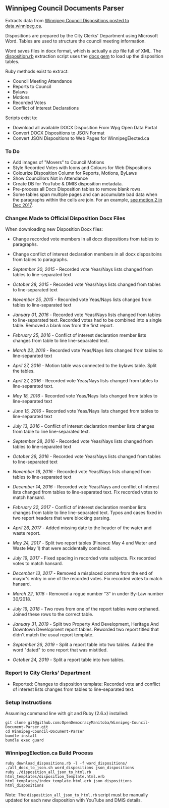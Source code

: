 ## Winnipeg Council Documents Parser

Extracts data from [Winnipeg Council Dispositions posted to data.winnipeg.ca](https://data.winnipeg.ca/Council-Services/Public-Meeting-Disposition-Word-Format/hsbq-sj6t).

Dispositions are prepared by the City Clerks' Department using Microsoft Word. Tables are used to structure the council meeting information.

Word saves files in docx format, which is actually a zip file full of XML. The [disposition.rb](https://github.com/OpenDemocracyManitoba/Winnipeg-Council-Document-Parser/blob/master/disposition.rb) extraction script uses the [docx gem](https://github.com/chrahunt/docx) to load up the disposition tables.

Ruby methods exist to extract:

* Council Meeting Attendance
* Reports to Council
* Bylaws
* Motions
* Recorded Votes
* Conflict of Interest Declarations

Scripts exist to:

* Download all available DOCX Disposition From Wpg Open Data Portal
* Convert DOCX Dispositions to JSON Format
* Convert JSON Dispositions to Web Pages for WinnipegElected.ca

### To Do

* Add images of "Movers" to Council Motions
* Style Recorded Votes with Icons and Colours for Web Dispositions
* Colourize Disposition Column for Reports, Motions, ByLaws
* Show Councillors Not in Attendance
* Create DB for YouTube & DMIS disposition metadata.
* Pre-process all Docx Disposition tables to remove blank rows.
* Some tables span multiple pages and can accumulate bad data when the paragraphs within the cells are join. For an example, [see motion 2 in Dec 2017](http://www.winnipegelected.ca/disposition-2017-12-13.html#motions).  

### Changes Made to Official Disposition Docx Files

When downloading new Disposition Docx files:

* Change recorded vote members in all docx dispositions from tables to paragraphs.
* Change conflict of interest declaration members in all docx dispositoins from tables to paragraphs.

* *September 30, 2015* - Recorded vote Yeas/Nays lists changed from tables to line-separated text
* *October 28, 2015* - Recorded vote Yeas/Nays lists changed from tables to line-separated text
* *November 25, 2015* - Recorded vote Yeas/Nays lists changed from tables to line-separated text
* *January 01, 2016* - Recorded vote Yeas/Nays lists changed from tables to line-separated text. Recorded votes had to be combined into a single table. Removed a blank row from the first report. 
* *February 25, 2016* - Conflict of interest declaration member lists changes from table to line line-separated text.
* *March 23, 2016* - Recorded vote Yeas/Nays lists changed from tables to line-separated text
* *April 27, 2016* - Motion table was connected to the bylaws table. Split the tables.
* *April 27, 2016* - Recorded vote Yeas/Nays lists changed from tables to line-separated text.
* *May 18, 2016* - Recorded vote Yeas/Nays lists changed from tables to line-separated text
* *June 15, 2016* - Recorded vote Yeas/Nays lists changed from tables to line-separated text
* *July 13, 2016* - Conflict of interest declaration member lists changes from table to line line-separated text.
* *September 28, 2016* - Recorded vote Yeas/Nays lists changed from tables to line-separated text
* *October 26, 2016* - Recorded vote Yeas/Nays lists changed from tables to line-separated text
* *November 16, 2016* - Recorded vote Yeas/Nays lists changed from tables to line-separated text
* *December 14, 2016* - Recorded vote Yeas/Nays and conflict of interest lists changed from tables to line-separated text. Fix recorded votes to match hansard. 
* *February 22, 2017* - Conflict of interest declaration member lists changes from table to line line-separated text. Typos and cases fixed in two report headers that were blocking parsing.
* *April 26, 2017* - Added missing date to the header of the water and waste report.
* *May 24, 2017* - Split two report tables (Finance May 4 and Water and Waste May 1) that were accidentally combined.
* *July 19, 2017* - Fixed spacing in recorded vote subjects. Fix recorded votes to match hansard. 
* *December 13, 2017* - Removed a misplaced comma from the end of mayor's entry in one of the recorded votes. Fix recorded votes to match hansard. 
* *March 22, 1018* - Removed a rogue number "3" in under By-Law number 30/2018.
* *July 19, 2018* - Two rows from one of the report tables were orphaned. Joined these rows to the correct table.
* *January 31, 2019* - Split two Property And Development, Heritage And Downtown Development report tables. Reworded two report titled that didn't match the usual report template. 
* *September 26, 2019* - Split a report table into two tables. Added the word "dated" to one report that was mistitled.
* *October 24, 2019* - Split a report table into two tables.

### Report to City Clerks' Department

* Reported: Changes to disposition template: Recorded vote and conflict of interest lists changes from tables to line-separated text.

### Setup Instructions

Assuming command line with git and Ruby (2.6.x) installed:

    git clone git@github.com:OpenDemocracyManitoba/Winnipeg-Council-Document-Parser.git
    cd Winnipeg-Council-Document-Parser
    bundle install
    bundle exec guard
    
### WinnipegElection.ca Build Process

    ruby download_dispositions.rb -l -f word_dispositions/
    ./all_docx_to_json.sh word_dispositions json_dispositions
    ruby ./disposition_all_json_to_html.rb html_templates/disposition_template.html.erb html_templates/index_template.html.erb json_dispositions html_dispositions

Note: The `disposition_all_json_to_html.rb` script must be manually updated for each new disposition with YouTube and DMIS details.

